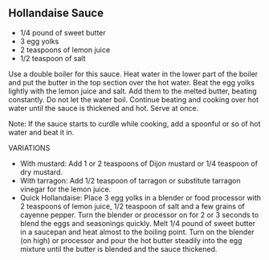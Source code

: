 ## Hollandaise Sauce

- 1/4 pound of sweet butter
- 3 egg yolks
- 2 teaspoons of lemon juice
- 1/2 teaspoon of salt

Use a double boiler for this sauce. Heat water in the lower part of the boiler and put the butter in the top section over the hot water. Beat the egg yolks lightly with the lemon juice and salt. Add them to the melted butter, beating constantly. Do not let the water boil. Continue beating and cooking over hot water until the sauce is thickened and hot. Serve at once.

Note: If the sauce starts to curdle while cooking, add a spoonful or so of hot water and beat it in.

VARIATIONS

- With mustard: Add 1 or 2 teaspoons of Dijon mustard or 1/4 teaspoon of dry mustard.
- With tarragon: Add 1/2 teaspoon of tarragon or substitute tarragon vinegar for the lemon juice.
- Quick Hollandaise: Place 3 egg yolks in a blender or food processor with 2 teaspoons of lemon juice, 1/2 teaspoon of salt and a few grains of cayenne pepper. Turn the blender or processor on for 2 or 3 seconds to blend the eggs and seasonings quickly. Melt 1/4 pound of sweet butter in a saucepan and heat almost to the boiling point. Turn on the blender (on high) or processor and pour the hot butter steadily into the egg mixture until the butter is blended and the sauce thickened.
